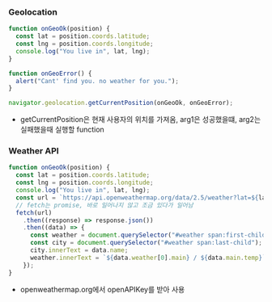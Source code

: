 ### Geolocation

```javascript
function onGeoOk(position) {
  const lat = position.coords.latitude;
  const lng = position.coords.longitude;
  console.log("You live in", lat, lng);
}

function onGeoError() {
  alert("Cant' find you. no weather for you.");
}

navigator.geolocation.getCurrentPosition(onGeoOk, onGeoError);

```

- getCurrentPosition은 현재 사용자의 위치를 가져옴, arg1은 성공했을떄, arg2는 실패했을때 실행할 function



### Weather API

```javascript
function onGeoOk(position) {
  const lat = position.coords.latitude;
  const lng = position.coords.longitude;
  console.log("You live in", lat, lng);
  const url = `https://api.openweathermap.org/data/2.5/weather?lat=${lat}&lon=${lng}&appid=${API_KEY}&units=metric`;
  // fetch는 promise, 바로 일어나지 않고 조금 있다가 일어남
  fetch(url)
    .then((response) => response.json())
    .then((data) => {
      const weather = document.querySelector("#weather span:first-child");
      const city = document.querySelector("#weather span:last-child");
      city.innerText = data.name;
      weather.innerText = `${data.weather[0].main} / ${data.main.temp}`;
    });
}
```

- openweathermap.org에서 openAPIKey를 받아 사용
